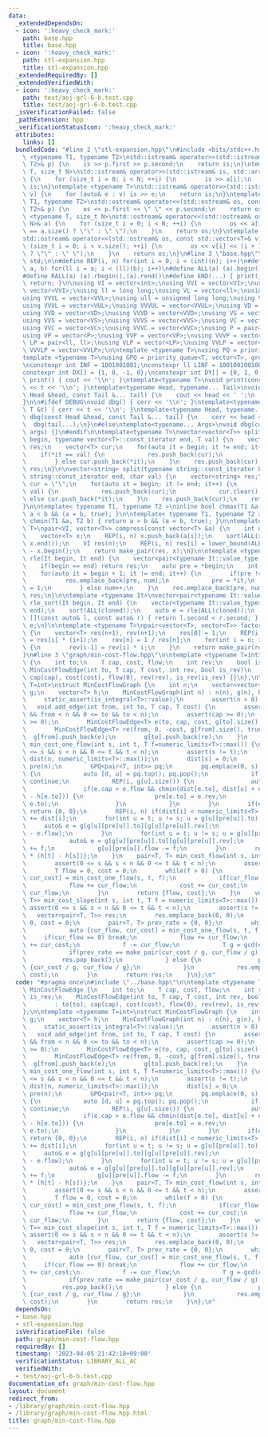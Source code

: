 ```yaml
---
data:
  _extendedDependsOn:
  - icon: ':heavy_check_mark:'
    path: base.hpp
    title: base.hpp
  - icon: ':heavy_check_mark:'
    path: stl-expansion.hpp
    title: stl-expansion.hpp
  _extendedRequiredBy: []
  _extendedVerifiedWith:
  - icon: ':heavy_check_mark:'
    path: test/aoj-grl-6-b.test.cpp
    title: test/aoj-grl-6-b.test.cpp
  _isVerificationFailed: false
  _pathExtension: hpp
  _verificationStatusIcon: ':heavy_check_mark:'
  attributes:
    links: []
  bundledCode: "#line 2 \"stl-expansion.hpp\"\n#include <bits/stdc++.h>\n\ntemplate\
    \ <typename T1, typename T2>\nstd::istream& operator>>(std::istream& is, std::pair<T1,\
    \ T2>& p) {\n    is >> p.first >> p.second;\n    return is;\n}\ntemplate <typename\
    \ T, size_t N>\nstd::istream& operator>>(std::istream& is, std::array<T, N>& a)\
    \ {\n    for (size_t i = 0; i < N; ++i) {\n        is >> a[i];\n    }\n    return\
    \ is;\n}\ntemplate <typename T>\nstd::istream& operator>>(std::istream& is, std::vector<T>&\
    \ v) {\n    for (auto& e : v) is >> e;\n    return is;\n}\ntemplate <typename\
    \ T1, typename T2>\nstd::ostream& operator<<(std::ostream& os, const std::pair<T1,\
    \ T2>& p) {\n    os << p.first << \" \" << p.second;\n    return os;\n}\ntemplate\
    \ <typename T, size_t N>\nstd::ostream& operator<<(std::ostream& os, const std::array<T,\
    \ N>& a) {\n    for (size_t i = 0; i < N; ++i) {\n        os << a[i] << (i + 1\
    \ == a.size() ? \"\" : \" \");\n    }\n    return os;\n}\ntemplate <typename T>\n\
    std::ostream& operator<<(std::ostream& os, const std::vector<T>& v) {\n    for\
    \ (size_t i = 0; i < v.size(); ++i) {\n        os << v[i] << (i + 1 == v.size()\
    \ ? \"\" : \" \");\n    }\n    return os;\n}\n#line 3 \"base.hpp\"\nusing namespace\
    \ std;\n\n#define REP(i, n) for(int i = 0; i < (int)(n); i++)\n#define FOR(i,\
    \ a, b) for(ll i = a; i < (ll)(b); i++)\n#define ALL(a) (a).begin(),(a).end()\n\
    #define RALL(a) (a).rbegin(),(a).rend()\n#define END(...) { print(__VA_ARGS__);\
    \ return; }\n\nusing VI = vector<int>;\nusing VVI = vector<VI>;\nusing VVVI =\
    \ vector<VVI>;\nusing ll = long long;\nusing VL = vector<ll>;\nusing VVL = vector<VL>;\n\
    using VVVL = vector<VVL>;\nusing ull = unsigned long long;\nusing VUL = vector<ull>;\n\
    using VVUL = vector<VUL>;\nusing VVVUL = vector<VVUL>;\nusing VD = vector<double>;\n\
    using VVD = vector<VD>;\nusing VVVD = vector<VVD>;\nusing VS = vector<string>;\n\
    using VVS = vector<VS>;\nusing VVVS = vector<VVS>;\nusing VC = vector<char>;\n\
    using VVC = vector<VC>;\nusing VVVC = vector<VVC>;\nusing P = pair<int, int>;\n\
    using VP = vector<P>;\nusing VVP = vector<VP>;\nusing VVVP = vector<VVP>;\nusing\
    \ LP = pair<ll, ll>;\nusing VLP = vector<LP>;\nusing VVLP = vector<VLP>;\nusing\
    \ VVVLP = vector<VVLP>;\n\ntemplate <typename T>\nusing PQ = priority_queue<T>;\n\
    template <typename T>\nusing GPQ = priority_queue<T, vector<T>, greater<T>>;\n\
    \nconstexpr int INF = 1001001001;\nconstexpr ll LINF = 1001001001001001001ll;\n\
    constexpr int DX[] = {1, 0, -1, 0};\nconstexpr int DY[] = {0, 1, 0, -1};\n\nvoid\
    \ print() { cout << '\\n'; }\ntemplate<typename T>\nvoid print(const T &t) { cout\
    \ << t << '\\n'; }\ntemplate<typename Head, typename... Tail>\nvoid print(const\
    \ Head &head, const Tail &... tail) {\n    cout << head << ' ';\n    print(tail...);\n\
    }\n\n#ifdef DEBUG\nvoid dbg() { cerr << '\\n'; }\ntemplate<typename T>\nvoid dbg(const\
    \ T &t) { cerr << t << '\\n'; }\ntemplate<typename Head, typename... Tail>\nvoid\
    \ dbg(const Head &head, const Tail &... tail) {\n    cerr << head << ' ';\n  \
    \  dbg(tail...);\n}\n#else\ntemplate<typename... Args>\nvoid dbg(const Args &...\
    \ args) {}\n#endif\n\ntemplate<typename T>\nvector<vector<T>> split(typename vector<T>::const_iterator\
    \ begin, typename vector<T>::const_iterator end, T val) {\n    vector<vector<T>>\
    \ res;\n    vector<T> cur;\n    for(auto it = begin; it != end; it++) {\n    \
    \    if(*it == val) {\n            res.push_back(cur);\n            cur.clear();\n\
    \        } else cur.push_back(*it);\n    }\n    res.push_back(cur);\n    return\
    \ res;\n}\n\nvector<string> split(typename string::const_iterator begin, typename\
    \ string::const_iterator end, char val) {\n    vector<string> res;\n    string\
    \ cur = \"\";\n    for(auto it = begin; it != end; it++) {\n        if(*it ==\
    \ val) {\n            res.push_back(cur);\n            cur.clear();\n        }\
    \ else cur.push_back(*it);\n    }\n    res.push_back(cur);\n    return res;\n\
    }\n\ntemplate< typename T1, typename T2 >\ninline bool chmax(T1 &a, T2 b) { return\
    \ a < b && (a = b, true); }\n\ntemplate< typename T1, typename T2 >\ninline bool\
    \ chmin(T1 &a, T2 b) { return a > b && (a = b, true); }\n\ntemplate <typename\
    \ T>\npair<VI, vector<T>> compress(const vector<T> &a) {\n    int n = a.size();\n\
    \    vector<T> x;\n    REP(i, n) x.push_back(a[i]);\n    sort(ALL(x)); x.erase(unique(ALL(x)),\
    \ x.end());\n    VI res(n);\n    REP(i, n) res[i] = lower_bound(ALL(x), a[i])\
    \ - x.begin();\n    return make_pair(res, x);\n}\n\ntemplate <typename It>\nauto\
    \ rle(It begin, It end) {\n    vector<pair<typename It::value_type, int>> res;\n\
    \    if(begin == end) return res;\n    auto pre = *begin;\n    int num = 1;\n\
    \    for(auto it = begin + 1; it != end; it++) {\n        if(pre != *it) {\n \
    \           res.emplace_back(pre, num);\n            pre = *it;\n            num\
    \ = 1;\n        } else num++;\n    }\n    res.emplace_back(pre, num);\n    return\
    \ res;\n}\n\ntemplate <typename It>\nvector<pair<typename It::value_type, int>>\
    \ rle_sort(It begin, It end) {\n    vector<typename It::value_type> cloned(begin,\
    \ end);\n    sort(ALL(cloned));\n    auto e = rle(ALL(cloned));\n    sort(ALL(e),\
    \ [](const auto& l, const auto& r) { return l.second < r.second; });\n    return\
    \ e;\n}\n\ntemplate <typename T>\npair<vector<T>, vector<T>> factorial(int n)\
    \ {\n    vector<T> res(n+1), rev(n+1);\n    res[0] = 1;\n    REP(i, n) res[i+1]\
    \ = res[i] * (i+1);\n    rev[n] = 1 / res[n];\n    for(int i = n; i > 0; i--)\
    \ {\n        rev[i-1] = rev[i] * i;\n    }\n    return make_pair(res, rev);\n\
    }\n#line 3 \"graph/min-cost-flow.hpp\"\n\ntemplate <typename T=int>\nstruct MinCostFlowEdge\
    \ {\n    int to;\n    T cap, cost, flow;\n    int rev;\n    bool is_rev;\n   \
    \ MinCostFlowEdge(int to, T cap, T cost, int rev, bool is_rev)\n        : to(to),\
    \ cap(cap), cost(cost), flow(0), rev(rev), is_rev(is_rev) {}\n};\n\ntemplate <typename\
    \ T=int>\nstruct MinCostFlowGraph {\n    int n;\n    vector<vector<MinCostFlowEdge<T>>>\
    \ g;\n    vector<T> h;\n    MinCostFlowGraph(int n) : n(n), g(n), h(n) {\n   \
    \     static_assert(is_integral<T>::value);\n        assert(n > 0);\n    }\n \
    \   void add_edge(int from, int to, T cap, T cost) {\n        assert(0 <= from\
    \ && from < n && 0 <= to && to < n);\n        assert(cap >= 0);\n        assert(cost\
    \ >= 0);\n        MinCostFlowEdge<T> e(to, cap, cost, g[to].size(), false);\n\
    \        MinCostFlowEdge<T> re(from, 0, -cost, g[from].size(), true);\n      \
    \  g[from].push_back(e);\n        g[to].push_back(re);\n    }\n    pair<T, T>\
    \ min_cost_one_flow(int s, int t, T f=numeric_limits<T>::max()) {\n        assert(0\
    \ <= s && s < n && 0 <= t && t < n);\n        assert(s != t);\n        vector<T>\
    \ dist(n, numeric_limits<T>::max());\n        dist[s] = 0;\n        vector<int>\
    \ pre(n);\n        GPQ<pair<T, int>> pq;\n        pq.emplace(0, s);\n        while(!pq.empty())\
    \ {\n            auto [d, u] = pq.top(); pq.pop();\n            if(dist[u] < d)\
    \ continue;\n            REP(i, g[u].size()) {\n                auto& e = g[u][i];\n\
    \                if(e.cap > e.flow && chmin(dist[e.to], dist[u] + e.cost + h[u]\
    \ - h[e.to])) {\n                    pre[e.to] = e.rev;\n                    pq.emplace(dist[e.to],\
    \ e.to);\n                }\n            }\n        }\n        if(dist[t] == numeric_limits<T>::max())\
    \ return {0, 0};\n        REP(i, n) if(dist[i] < numeric_limits<T>::max()) h[i]\
    \ += dist[i];\n        for(int u = t; u != s; u = g[u][pre[u]].to) {\n       \
    \     auto& e = g[g[u][pre[u]].to][g[u][pre[u]].rev];\n            chmin(f, e.cap\
    \ - e.flow);\n        }\n        for(int u = t; u != s; u = g[u][pre[u]].to) {\n\
    \            auto& e = g[g[u][pre[u]].to][g[u][pre[u]].rev];\n            e.flow\
    \ += f;\n            g[u][pre[u]].flow -= f;\n        }\n        return {f, f\
    \ * (h[t] - h[s])};\n    }\n    pair<T, T> min_cost_flow(int s, int t, T f) {\n\
    \        assert(0 <= s && s < n && 0 <= t && t < n);\n        assert(s != t);\n\
    \        T flow = 0, cost = 0;\n        while(f > 0) {\n            auto [cur_flow,\
    \ cur_cost] = min_cost_one_flow(s, t, f);\n            if(cur_flow == 0) break;\n\
    \            flow += cur_flow;\n            cost += cur_cost;\n            f -=\
    \ cur_flow;\n        }\n        return {flow, cost};\n    }\n    vector<pair<T,\
    \ T>> min_cost_slope(int s, int t, T f = numeric_limits<T>::max()) {\n       \
    \ assert(0 <= s && s < n && 0 <= t && t < n);\n        assert(s != t);\n     \
    \   vector<pair<T, T>> res;\n        res.emplace_back(0, 0);\n        T flow =\
    \ 0, cost = 0;\n        pair<T, T> prev_rate = {0, 0};\n        while(f > 0) {\n\
    \            auto [cur_flow, cur_cost] = min_cost_one_flow(s, t, f);\n       \
    \     if(cur_flow == 0) break;\n            flow += cur_flow;\n            cost\
    \ += cur_cost;\n            f -= cur_flow;\n            T g = gcd(cur_cost, cur_flow);\n\
    \            if(prev_rate == make_pair(cur_cost / g, cur_flow / g)) {\n      \
    \          res.pop_back();\n            } else {\n                prev_rate =\
    \ {cur_cost / g, cur_flow / g};\n            }\n            res.emplace_back(flow,\
    \ cost);\n        }\n        return res;\n    }\n};\n"
  code: "#pragma once\n#include \"../base.hpp\"\n\ntemplate <typename T=int>\nstruct\
    \ MinCostFlowEdge {\n    int to;\n    T cap, cost, flow;\n    int rev;\n    bool\
    \ is_rev;\n    MinCostFlowEdge(int to, T cap, T cost, int rev, bool is_rev)\n\
    \        : to(to), cap(cap), cost(cost), flow(0), rev(rev), is_rev(is_rev) {}\n\
    };\n\ntemplate <typename T=int>\nstruct MinCostFlowGraph {\n    int n;\n    vector<vector<MinCostFlowEdge<T>>>\
    \ g;\n    vector<T> h;\n    MinCostFlowGraph(int n) : n(n), g(n), h(n) {\n   \
    \     static_assert(is_integral<T>::value);\n        assert(n > 0);\n    }\n \
    \   void add_edge(int from, int to, T cap, T cost) {\n        assert(0 <= from\
    \ && from < n && 0 <= to && to < n);\n        assert(cap >= 0);\n        assert(cost\
    \ >= 0);\n        MinCostFlowEdge<T> e(to, cap, cost, g[to].size(), false);\n\
    \        MinCostFlowEdge<T> re(from, 0, -cost, g[from].size(), true);\n      \
    \  g[from].push_back(e);\n        g[to].push_back(re);\n    }\n    pair<T, T>\
    \ min_cost_one_flow(int s, int t, T f=numeric_limits<T>::max()) {\n        assert(0\
    \ <= s && s < n && 0 <= t && t < n);\n        assert(s != t);\n        vector<T>\
    \ dist(n, numeric_limits<T>::max());\n        dist[s] = 0;\n        vector<int>\
    \ pre(n);\n        GPQ<pair<T, int>> pq;\n        pq.emplace(0, s);\n        while(!pq.empty())\
    \ {\n            auto [d, u] = pq.top(); pq.pop();\n            if(dist[u] < d)\
    \ continue;\n            REP(i, g[u].size()) {\n                auto& e = g[u][i];\n\
    \                if(e.cap > e.flow && chmin(dist[e.to], dist[u] + e.cost + h[u]\
    \ - h[e.to])) {\n                    pre[e.to] = e.rev;\n                    pq.emplace(dist[e.to],\
    \ e.to);\n                }\n            }\n        }\n        if(dist[t] == numeric_limits<T>::max())\
    \ return {0, 0};\n        REP(i, n) if(dist[i] < numeric_limits<T>::max()) h[i]\
    \ += dist[i];\n        for(int u = t; u != s; u = g[u][pre[u]].to) {\n       \
    \     auto& e = g[g[u][pre[u]].to][g[u][pre[u]].rev];\n            chmin(f, e.cap\
    \ - e.flow);\n        }\n        for(int u = t; u != s; u = g[u][pre[u]].to) {\n\
    \            auto& e = g[g[u][pre[u]].to][g[u][pre[u]].rev];\n            e.flow\
    \ += f;\n            g[u][pre[u]].flow -= f;\n        }\n        return {f, f\
    \ * (h[t] - h[s])};\n    }\n    pair<T, T> min_cost_flow(int s, int t, T f) {\n\
    \        assert(0 <= s && s < n && 0 <= t && t < n);\n        assert(s != t);\n\
    \        T flow = 0, cost = 0;\n        while(f > 0) {\n            auto [cur_flow,\
    \ cur_cost] = min_cost_one_flow(s, t, f);\n            if(cur_flow == 0) break;\n\
    \            flow += cur_flow;\n            cost += cur_cost;\n            f -=\
    \ cur_flow;\n        }\n        return {flow, cost};\n    }\n    vector<pair<T,\
    \ T>> min_cost_slope(int s, int t, T f = numeric_limits<T>::max()) {\n       \
    \ assert(0 <= s && s < n && 0 <= t && t < n);\n        assert(s != t);\n     \
    \   vector<pair<T, T>> res;\n        res.emplace_back(0, 0);\n        T flow =\
    \ 0, cost = 0;\n        pair<T, T> prev_rate = {0, 0};\n        while(f > 0) {\n\
    \            auto [cur_flow, cur_cost] = min_cost_one_flow(s, t, f);\n       \
    \     if(cur_flow == 0) break;\n            flow += cur_flow;\n            cost\
    \ += cur_cost;\n            f -= cur_flow;\n            T g = gcd(cur_cost, cur_flow);\n\
    \            if(prev_rate == make_pair(cur_cost / g, cur_flow / g)) {\n      \
    \          res.pop_back();\n            } else {\n                prev_rate =\
    \ {cur_cost / g, cur_flow / g};\n            }\n            res.emplace_back(flow,\
    \ cost);\n        }\n        return res;\n    }\n};\n"
  dependsOn:
  - base.hpp
  - stl-expansion.hpp
  isVerificationFile: false
  path: graph/min-cost-flow.hpp
  requiredBy: []
  timestamp: '2023-04-05 21:42:18+09:00'
  verificationStatus: LIBRARY_ALL_AC
  verifiedWith:
  - test/aoj-grl-6-b.test.cpp
documentation_of: graph/min-cost-flow.hpp
layout: document
redirect_from:
- /library/graph/min-cost-flow.hpp
- /library/graph/min-cost-flow.hpp.html
title: graph/min-cost-flow.hpp
---
```

